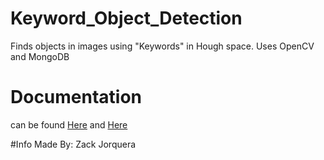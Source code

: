# Keyword_Object_Detection
Finds objects in images using "Keywords" in Hough space. Uses OpenCV and MongoDB

# Documentation
can be found [Here](https://github.com/ZackJorquera/Keyword_Object_Detection/blob/master/Made%20In%20C/README.md) and [Here](https://github.com/ZackJorquera/Keyword_Object_Detection/blob/master/Made%20In%20Java/README.md)

#Info 
Made By: Zack Jorquera
